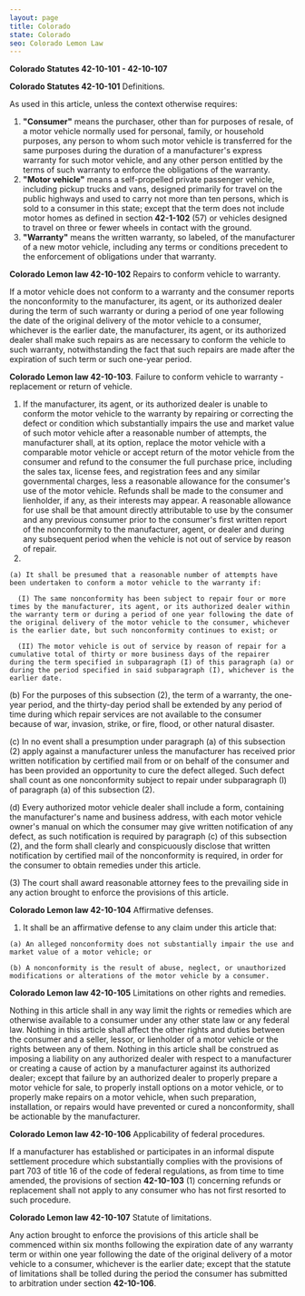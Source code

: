 ```yaml
---
layout: page
title: Colorado
state: Colorado
seo: Colorado Lemon Law
---
```


**Colorado Statutes 42-10-101 - 42-10-107**

**Colorado Statutes 42-10-101** Definitions.

As used in this article, unless the context otherwise requires:
  1. **"Consumer"** means the purchaser, other than for purposes of resale, of a motor vehicle normally used for personal, family, or household purposes, any person to whom such motor vehicle is transferred for the same purposes during the duration of a manufacturer's express warranty for such motor vehicle, and any other person entitled by the terms of such warranty to enforce the obligations of the warranty. <br>
  2. **"Motor vehicle"** means a self-propelled private passenger vehicle, including pickup trucks and vans, designed primarily for travel on the public highways and used to carry not more than ten persons, which is sold to a consumer in this state; except that the term does not include motor homes as defined in section **42-1-102** (57) or vehicles designed to travel on three or fewer wheels in contact with the ground. <br>
  3. **"Warranty"** means the written warranty, so labeled, of the manufacturer of a new motor vehicle, including any terms or conditions precedent to the enforcement of obligations under that warranty.

**Colorado Lemon law 42-10-102** Repairs to conform vehicle to warranty. 

If a motor vehicle does not conform to a warranty and the consumer reports the nonconformity to the manufacturer, its agent, or its authorized dealer during the term of such warranty or during a period of one year following the date of the original delivery of the motor vehicle to a consumer, whichever is the earlier date, the manufacturer, its agent, or its authorized dealer shall make such repairs as are necessary to conform the vehicle to such warranty, notwithstanding the fact that such repairs are made after the expiration of such term or such one-year period. 

**Colorado Lemon law 42-10-103**. Failure to conform vehicle to warranty - replacement or return of vehicle.

  1. If the manufacturer, its agent, or its authorized dealer is unable to conform the motor vehicle to the warranty by repairing or correcting the defect or condition which substantially impairs the use and market value of such motor vehicle after a reasonable number of attempts, the manufacturer shall, at its option, replace the motor vehicle with a comparable motor vehicle or accept return of the motor vehicle from the consumer and refund to the consumer the full purchase price, including the sales tax, license fees, and registration fees and any similar governmental charges, less a reasonable allowance for the consumer's use of the motor vehicle. Refunds shall be made to the consumer and lienholder, if any, as their interests may appear. A reasonable allowance for use shall be that amount directly attributable to use by the consumer and any previous consumer prior to the consumer's first written report of the nonconformity to the manufacturer, agent, or dealer and during any subsequent period when the vehicle is not out of service by reason of repair. <br>
  2. 
    (a) It shall be presumed that a reasonable number of attempts have been undertaken to conform a motor vehicle to the warranty if:

      (I) The same nonconformity has been subject to repair four or more times by the manufacturer, its agent, or its authorized dealer within the warranty term or during a period of one year following the date of the original delivery of the motor vehicle to the consumer, whichever is the earlier date, but such nonconformity continues to exist; or 
     
      (II) The motor vehicle is out of service by reason of repair for a cumulative total of thirty or more business days of the repairer during the term specified in subparagraph (I) of this paragraph (a) or during the period specified in said subparagraph (I), whichever is the earlier date.

  (b) For the purposes of this subsection (2), the term of a warranty, the one-year period, and the thirty-day period shall be extended by any period of time during which repair services are not available to the consumer because of war, invasion, strike, or fire, flood, or other natural disaster. 

  (c) In no event shall a presumption under paragraph (a) of this subsection (2) apply against a manufacturer unless the manufacturer has received prior written notification by certified mail from or on behalf of the consumer and has been provided an opportunity to cure the defect alleged. Such defect shall count as one nonconformity subject to repair under subparagraph (I) of paragraph (a) of this subsection (2). 

  (d) Every authorized motor vehicle dealer shall include a form, containing the manufacturer's name and business address, with each motor vehicle owner's manual on which the consumer may give written notification of any defect, as such notification is required by paragraph (c) of this subsection (2), and the form shall clearly and conspicuously disclose that written notification by certified mail of the nonconformity is required, in order for the consumer to obtain remedies under this article.
  
(3) The court shall award reasonable attorney fees to the prevailing side in any action brought to enforce the provisions of this article.

**Colorado Lemon law 42-10-104** Affirmative defenses.

  1. It shall be an affirmative defense to any claim under this article that:

    (a) An alleged nonconformity does not substantially impair the use and market value of a motor vehicle; or 
    
    (b) A nonconformity is the result of abuse, neglect, or unauthorized modifications or alterations of the motor vehicle by a consumer.

**Colorado Lemon law 42-10-105** Limitations on other rights and remedies.

Nothing in this article shall in any way limit the rights or remedies which are otherwise available to a consumer under any other state law or any federal law. Nothing in this article shall affect the other rights and duties between the consumer and a seller, lessor, or lienholder of a motor vehicle or the rights between any of them. Nothing in this article shall be construed as imposing a liability on any authorized dealer with respect to a manufacturer or creating a cause of action by a manufacturer against its authorized dealer; except that failure by an authorized dealer to properly prepare a motor vehicle for sale, to properly install options on a motor vehicle, or to properly make repairs on a motor vehicle, when such preparation, installation, or repairs would have prevented or cured a nonconformity, shall be actionable by the manufacturer.

**Colorado Lemon law 42-10-106** Applicability of federal procedures.

If a manufacturer has established or participates in an informal dispute settlement procedure which substantially complies with the provisions of part 703 of title 16 of the code of federal regulations, as from time to time amended, the provisions of section **42-10-103** (1) concerning refunds or replacement shall not apply to any consumer who has not first resorted to such procedure.

**Colorado Lemon law 42-10-107** Statute of limitations.

Any action brought to enforce the provisions of this article shall be commenced within six months following the expiration date of any warranty term or within one year following the date of the original delivery of a motor vehicle to a consumer, whichever is the earlier date; except that the statute of limitations shall be tolled during the period the consumer has submitted to arbitration under section **42-10-106**.
